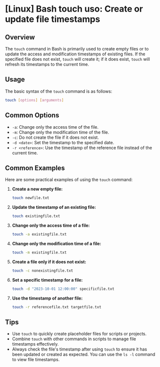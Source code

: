 # [Linux] Bash touch uso: Create or update file timestamps

## Overview
The `touch` command in Bash is primarily used to create empty files or to update the access and modification timestamps of existing files. If the specified file does not exist, `touch` will create it; if it does exist, `touch` will refresh its timestamps to the current time.

## Usage
The basic syntax of the `touch` command is as follows:

```bash
touch [options] [arguments]
```

## Common Options
- `-a`: Change only the access time of the file.
- `-m`: Change only the modification time of the file.
- `-c`: Do not create the file if it does not exist.
- `-d <date>`: Set the timestamp to the specified date.
- `-r <reference>`: Use the timestamp of the reference file instead of the current time.

## Common Examples
Here are some practical examples of using the `touch` command:

1. **Create a new empty file:**
   ```bash
   touch newfile.txt
   ```

2. **Update the timestamp of an existing file:**
   ```bash
   touch existingfile.txt
   ```

3. **Change only the access time of a file:**
   ```bash
   touch -a existingfile.txt
   ```

4. **Change only the modification time of a file:**
   ```bash
   touch -m existingfile.txt
   ```

5. **Create a file only if it does not exist:**
   ```bash
   touch -c nonexistingfile.txt
   ```

6. **Set a specific timestamp for a file:**
   ```bash
   touch -d "2023-10-01 12:00:00" specificfile.txt
   ```

7. **Use the timestamp of another file:**
   ```bash
   touch -r referencefile.txt targetfile.txt
   ```

## Tips
- Use `touch` to quickly create placeholder files for scripts or projects.
- Combine `touch` with other commands in scripts to manage file timestamps effectively.
- Always check the file's timestamp after using `touch` to ensure it has been updated or created as expected. You can use the `ls -l` command to view file timestamps.